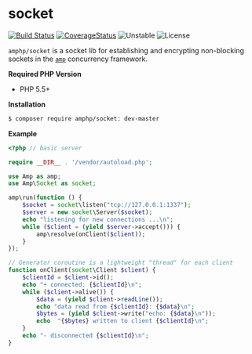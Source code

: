 # socket

[![Build Status](https://img.shields.io/travis/amphp/socket/master.svg?style=flat-square)](https://travis-ci.org/amphp/socket)
[![CoverageStatus](https://img.shields.io/coveralls/amphp/socket/master.svg?style=flat-square)](https://coveralls.io/github/amphp/socket?branch=master)
![Unstable](https://img.shields.io/badge/api-unstable-orange.svg?style=flat-square)
![License](https://img.shields.io/badge/license-MIT-blue.svg?style=flat-square)


`amphp/socket` is a socket lib for establishing and encrypting non-blocking sockets in the [`amp`](https://github.com/amphp/amp)
concurrency framework.

**Required PHP Version**

- PHP 5.5+

**Installation**

```bash
$ composer require amphp/socket: dev-master
```

**Example**

```php
<?php // basic server

require __DIR__ . '/vendor/autoload.php';

use Amp as amp;
use Amp\Socket as socket;

amp\run(function () {
    $socket = socket\listen("tcp://127.0.0.1:1337");
    $server = new socket\Server($socket);
    echo "listening for new connections ...\n";
    while ($client = (yield $server->accept())) {
        amp\resolve(onClient($client));
    }
});

// Generator coroutine is a lightweight "thread" for each client
function onClient(socket\Client $client) {
    $clientId = $client->id();
    echo "+ connected: {$clientId}\n";
    while ($client->alive()) {
        $data = (yield $client->readLine());
        echo "data read from {$clientId}: {$data}\n";
        $bytes = (yield $client->write("echo: {$data}\n"));
        echo  "{$bytes} written to client {$clientId}\n";
    }
    echo "- disconnected {$clientId}\n";
}
```
